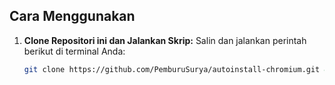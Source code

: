 
## **Cara Menggunakan**

1. **Clone Repositori ini dan Jalankan Skrip:**
   Salin dan jalankan perintah berikut di terminal Anda:
   ```bash
   git clone https://github.com/PemburuSurya/autoinstall-chromium.git && cd autoinstall-chromium && chmod +x egan-chromium.sh && ./egan-chromium.sh
   
